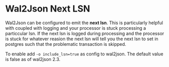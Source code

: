 # Wal2Json Next LSN

Wal2Json can be configured to emit the **next lsn**.  This is particularly helpful with coupled with logging and your processor is stuck processing a particcular
lsn.  If the next lsn is logged during processing and the processor is stuck for whatever reasion the next lsn will tell you the next lsn to set in postgres such that the problematic transaction is skipped.

To enable add `-o include_lsn=true` as config to wal2json.  The default value is false as of wal2json 2.3.
